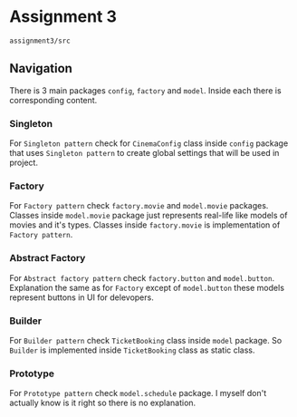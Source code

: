 # Assignment 3
`assignment3/src`

## Navigation
There is 3 main packages `config`, `factory` and `model`. Inside each there is corresponding content. 
### Singleton
For `Singleton pattern` check for `CinemaConfig` class inside `config` package that uses `Singleton pattern` to create global settings that will be used in project. 
### Factory
For `Factory pattern` check `factory.movie` and `model.movie` packages. Classes inside `model.movie` package just represents real-life like models of movies and it's types. Classes inside `factory.movie` is implementation of `Factory pattern`.
### Abstract Factory
For `Abstract factory pattern` check `factory.button` and `model.button`. Explanation the same as for `Factory` except of `model.button` these models represent buttons in UI for delevopers.
### Builder 
For `Builder pattern` check `TicketBooking` class inside `model` package. So `Builder` is implemented inside `TicketBooking` class as static class.
### Prototype
For `Prototype pattern` check `model.schedule` package. I myself don't actually know is it right so there is no explanation.
